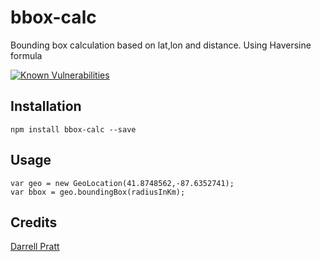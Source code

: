 # bbox-calc

Bounding box calculation based on lat,lon and distance.  Using Haversine formula

[![Known Vulnerabilities](https://snyk.io/test/npm/bebox-calc/badge.svg)](https://snyk.io/test/npm/bebox-calc)


## Installation

```
npm install bbox-calc --save
```

## Usage
```
var geo = new GeoLocation(41.8748562,-87.6352741);
var bbox = geo.boundingBox(radiusInKm);
```

## Credits
[Darrell Pratt](https://github.com/darrellpratt/)
